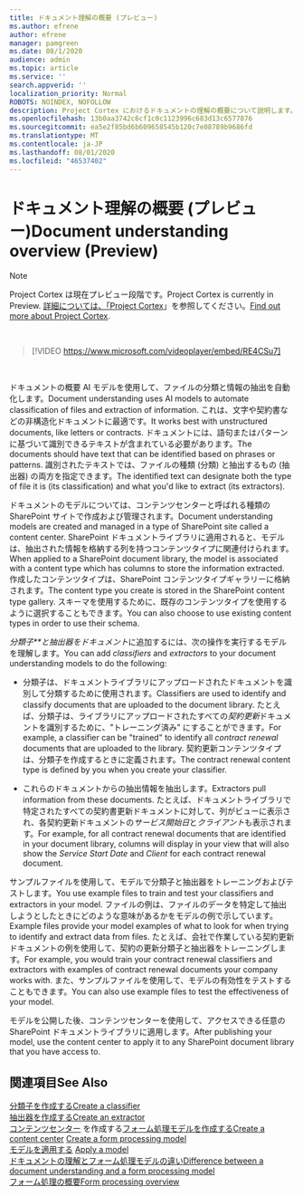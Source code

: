```yaml
---
title: ドキュメント理解の概要 (プレビュー)
ms.author: efrene
author: efrene
manager: pamgreen
ms.date: 08/1/2020
audience: admin
ms.topic: article
ms.service: ''
search.appverid: ''
localization_priority: Normal
ROBOTS: NOINDEX, NOFOLLOW
description: Project Cortex におけるドキュメントの理解の概要について説明します。
ms.openlocfilehash: 13b0aa3742c6cf1c0c1123996c683d13c6577876
ms.sourcegitcommit: ea5e2f85bd6b609658545b120c7e08789b9686fd
ms.translationtype: MT
ms.contentlocale: ja-JP
ms.lasthandoff: 08/01/2020
ms.locfileid: "46537402"
---
```

# <a name="document-understanding-overview-preview"></a><span data-ttu-id="80658-103">ドキュメント理解の概要 (プレビュー)</span><span class="sxs-lookup"><span data-stu-id="80658-103">Document understanding overview (Preview)</span></span>
> [!Note] 
> <span data-ttu-id="80658-104">Project Cortex は現在プレビュー段階です。</span><span class="sxs-lookup"><span data-stu-id="80658-104">Project Cortex is currently in Preview.</span></span> <span data-ttu-id="80658-105">[詳細については、「Project Cortex](https://aka.ms/projectcortex)」を参照してください。</span><span class="sxs-lookup"><span data-stu-id="80658-105">[Find out more about Project Cortex](https://aka.ms/projectcortex).</span></span>

</br>

> [!VIDEO https://www.microsoft.com/videoplayer/embed/RE4CSu7] 

</br>

<span data-ttu-id="80658-106">ドキュメントの概要 AI モデルを使用して、ファイルの分類と情報の抽出を自動化します。</span><span class="sxs-lookup"><span data-stu-id="80658-106">Document understanding uses AI models to automate classification of files and extraction of information.</span></span> <span data-ttu-id="80658-107">これは、文字や契約書などの非構造化ドキュメントに最適です。</span><span class="sxs-lookup"><span data-stu-id="80658-107">It works best with unstructured documents, like letters or contracts.</span></span> <span data-ttu-id="80658-108">ドキュメントには、語句またはパターンに基づいて識別できるテキストが含まれている必要があります。</span><span class="sxs-lookup"><span data-stu-id="80658-108">The documents should have text that can be identified based on phrases or patterns.</span></span> <span data-ttu-id="80658-109">識別されたテキストでは、ファイルの種類 (分類) と抽出するもの (抽出器) の両方を指定できます。</span><span class="sxs-lookup"><span data-stu-id="80658-109">The identified text can designate both the type of file it is (its classification) and what you'd like to extract (its extractors).</span></span>

<span data-ttu-id="80658-110">ドキュメントのモデルについては、コンテンツセンターと呼ばれる種類の SharePoint サイトで作成および管理されます。</span><span class="sxs-lookup"><span data-stu-id="80658-110">Document understanding models are created and managed in a type of SharePoint site called a content center.</span></span> <span data-ttu-id="80658-111">SharePoint ドキュメントライブラリに適用されると、モデルは、抽出された情報を格納する列を持つコンテンツタイプに関連付けられます。</span><span class="sxs-lookup"><span data-stu-id="80658-111">When applied to a SharePoint document library, the model is associated with a content type which has columns to store the information extracted.</span></span> <span data-ttu-id="80658-112">作成したコンテンツタイプは、SharePoint コンテンツタイプギャラリーに格納されます。</span><span class="sxs-lookup"><span data-stu-id="80658-112">The content type you create is stored in the SharePoint content type gallery.</span></span> <span data-ttu-id="80658-113">スキーマを使用するために、既存のコンテンツタイプを使用するように選択することもできます。</span><span class="sxs-lookup"><span data-stu-id="80658-113">You can also choose to use existing content types in order to use their schema.</span></span>

<span data-ttu-id="80658-114">*分類子\*\*と抽出器をドキュメント*に追加するには、次の操作を実行するモデルを理解します。</span><span class="sxs-lookup"><span data-stu-id="80658-114">You can add *classifiers* and *extractors* to your document understanding models to do the following:</span></span> 

- <span data-ttu-id="80658-115">分類子は、ドキュメントライブラリにアップロードされたドキュメントを識別して分類するために使用されます。</span><span class="sxs-lookup"><span data-stu-id="80658-115">Classifiers are used to identify and classify documents that are uploaded to the document library.</span></span> <span data-ttu-id="80658-116">たとえば、分類子は、ライブラリにアップロードされたすべての*契約更新*ドキュメントを識別するために、"トレーニング済み" にすることができます。</span><span class="sxs-lookup"><span data-stu-id="80658-116">For example, a classifier can be "trained" to identify all *contract renewal* documents that are uploaded to the library.</span></span> <span data-ttu-id="80658-117">契約更新コンテンツタイプは、分類子を作成するときに定義されます。</span><span class="sxs-lookup"><span data-stu-id="80658-117">The contract renewal content type is defined by you when you create your classifier.</span></span>

- <span data-ttu-id="80658-118">これらのドキュメントからの抽出情報を抽出します。</span><span class="sxs-lookup"><span data-stu-id="80658-118">Extractors pull information from these documents.</span></span> <span data-ttu-id="80658-119">たとえば、ドキュメントライブラリで特定されたすべての契約書更新ドキュメントに対して、列がビューに表示され、各契約更新ドキュメントの*サービス開始日*と*クライアント*も表示されます。</span><span class="sxs-lookup"><span data-stu-id="80658-119">For example, for all contract renewal documents that are identified in your document library, columns will display in your view that will also show the *Service Start Date* and  *Client* for each contract renewal document.</span></span> 

<span data-ttu-id="80658-120">サンプルファイルを使用して、モデルで分類子と抽出器をトレーニングおよびテストします。</span><span class="sxs-lookup"><span data-stu-id="80658-120">You use example files to train and test your classifiers and extractors in your model.</span></span> <span data-ttu-id="80658-121">ファイルの例は、ファイルのデータを特定して抽出しようとしたときにどのような意味があるかをモデルの例で示しています。</span><span class="sxs-lookup"><span data-stu-id="80658-121">Example files provide your model examples of what to look for when trying to identify and extract data from files.</span></span> <span data-ttu-id="80658-122">たとえば、会社で作業している契約更新ドキュメントの例を使用して、契約の更新分類子と抽出器をトレーニングします。</span><span class="sxs-lookup"><span data-stu-id="80658-122">For example, you would train your contract renewal classifiers and extractors with examples of contract renewal documents your company works with.</span></span> <span data-ttu-id="80658-123">また、サンプルファイルを使用して、モデルの有効性をテストすることもできます。</span><span class="sxs-lookup"><span data-stu-id="80658-123">You can also use example files to test the effectiveness of your model.</span></span>

<span data-ttu-id="80658-124">モデルを公開した後、コンテンツセンターを使用して、アクセスできる任意の SharePoint ドキュメントライブラリに適用します。</span><span class="sxs-lookup"><span data-stu-id="80658-124">After publishing your model, use the content center to apply it to any SharePoint document library that you have access to.</span></span>  


## <a name="see-also"></a><span data-ttu-id="80658-125">関連項目</span><span class="sxs-lookup"><span data-stu-id="80658-125">See Also</span></span>
[<span data-ttu-id="80658-126">分類子を作成する</span><span class="sxs-lookup"><span data-stu-id="80658-126">Create a classifier</span></span>](create-a-classifier.md)</br>
[<span data-ttu-id="80658-127">抽出器を作成する</span><span class="sxs-lookup"><span data-stu-id="80658-127">Create an extractor</span></span>](create-an-extractor.md)</br>
<span data-ttu-id="80658-128">[コンテンツセンター](create-a-content-center.md) 
 を作成する[フォーム処理モデルを作成する](create-a-form-processing-model.md)</span><span class="sxs-lookup"><span data-stu-id="80658-128">[Create a content center](create-a-content-center.md)
[Create a form processing model](create-a-form-processing-model.md)</span></span></br>
<span data-ttu-id="80658-129">[モデルを適用する](apply-a-model.md) </span><span class="sxs-lookup"><span data-stu-id="80658-129">[Apply a model](apply-a-model.md) </span></span>  
[<span data-ttu-id="80658-130">ドキュメントの理解とフォーム処理モデルの違い</span><span class="sxs-lookup"><span data-stu-id="80658-130">Difference between a document understanding and a form processing model</span></span>](difference-between-document-understanding-and-form-processing-model.md)  
[<span data-ttu-id="80658-131">フォーム処理の概要</span><span class="sxs-lookup"><span data-stu-id="80658-131">Form processing overview</span></span>](form-processing-overview.md)




